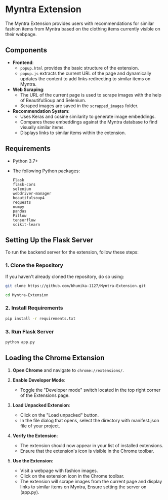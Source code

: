 # Myntra Extension
The Myntra Extension provides users with recommendations for similar fashion items from Myntra based on the clothing items currently visible on their webpage.

## Components

- **Frontend**: 
  - `popup.html` provides the basic structure of the extension.
  - `popup.js` extracts the current URL of the page and dynamically updates the content to add links redirecting to similar items on Myntra.
- **Web Scraping**: 
  - The URL of the current page is used to scrape images with the help of BeautifulSoup and Selenium.
  - Scraped images are saved in the `scrapped_images` folder.
- **Recommendation System**: 
  - Uses Keras and cosine similarity to generate image embeddings.
  - Compares these embeddings against the Myntra database to find visually similar items.
  - Displays links to similar items within the extension.

## Requirements

- Python 3.7+
- The following Python packages:

  ```plaintext
  Flask
  flask-cors
  selenium
  webdriver-manager
  beautifulsoup4
  requests
  numpy
  pandas
  Pillow
  tensorflow
  scikit-learn

## Setting Up the Flask Server

To run the backend server for the extension, follow these steps:

### 1. **Clone the Repository**

If you haven't already cloned the repository, do so using:

```bash
git clone https://github.com/bhumika-1127/Myntra-Extension.git
```
```bash
cd Myntra-Extension
```

### 2. **Install Requirements**
```bash
pip install -r requirements.txt
```
### 3. **Run Flask Server**
```bash
python app.py
```

## Loading the Chrome Extension

1. **Open Chrome** and navigate to `chrome://extensions/`.

2. **Enable Developer Mode**:
   - Toggle the "Developer mode" switch located in the top right corner of the Extensions page.

3. **Load Unpacked Extension**:
   - Click on the "Load unpacked" button.
   - In the file dialog that opens, select the directory with manifest.json file of your project.

4. **Verify the Extension**:
   - The extension should now appear in your list of installed extensions.
   - Ensure that the extension's icon is visible in the Chrome toolbar.

5. **Use the Extension**:
   - Visit a webpage with fashion images.
   - Click on the extension icon in the Chrome toolbar.
   - The extension will scrape images from the current page and display links to similar items on Myntra, Ensure setting the server on (app.py).

  

